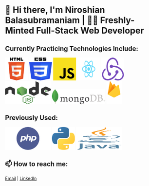 # 👋 Hi there, I'm Niroshian Balasubramaniam | 👨‍💻 Freshly-Minted Full-Stack Web Developer

## Currently Practicing Technologies Include:
<div>
<img src="./images/html-logo.png" height="75px" width="75px">
<img src="./images/css-logo.png" height="75px" width="75px">
<img src="./images/javascript.png" height="75px" width="75px">
<img src="./images/React-icon.svg" height="75px" width="75px">
<img src="./images/redux.png" height="75px" width="75px">
<img src="./images/node-js.png" height="75px" width="150px">
<img src="./images/mongodb-logo.png" height="50px" width="175px">
<img src="./images/firebase-logo.png" height="75px" width="50px">
</div>


## Previously Used:


<div>
<img src="./images/php.png" height="75px" width="150px">
<img src="./images/python-logo.png" height="75px" width="75px">
<img src="./images/java.svg" height="75px" width="150px">
</div>

## 📫 How to reach me:
[Email](niroshian.b@gmail.com) | [LinkedIn](http://www.linkedin.com/in/niro-b)
    
    
<!--
**niroshian-b/niroshian-b** is a ✨ _special_ ✨ repository because its `README.md` (this file) appears on your GitHub profile.

Here are some ideas to get you started:

-   🔭 I’m currently working on ...
-   🌱 I’m currently learning ...
-   👯 I’m looking to collaborate on ...
-   🤔 I’m looking for help with ...
-   💬 Ask me about ...
-
-   😄 Pronouns: ...
-   ⚡ Fun fact: ...
    -->

